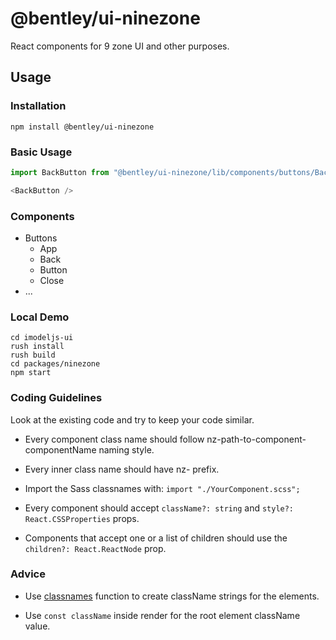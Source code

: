 # @bentley/ui-ninezone

React components for 9 zone UI and other purposes.

## Usage

### Installation

```shell
npm install @bentley/ui-ninezone
```

### Basic Usage

```javascript
import BackButton from "@bentley/ui-ninezone/lib/components/buttons/Back";

<BackButton />
```

### Components

* Buttons
  * App
  * Back
  * Button
  * Close
* ...

### Local Demo

```shell
cd imodeljs-ui
rush install
rush build
cd packages/ninezone
npm start
```

### Coding Guidelines

Look at the existing code and try to keep your code similar.

* Every component class name should follow nz-path-to-component-componentName naming style.

* Every inner class name should have nz- prefix.

* Import the Sass classnames with: `import "./YourComponent.scss";`

* Every component should accept `className?: string` and `style?: React.CSSProperties` props.

* Components that accept one or a list of children should use the `children?: React.ReactNode` prop.

### Advice

* Use [classnames](https://www.npmjs.com/package/classnames) function to create className strings for the elements.

* Use `const className` inside render for the root element className value.

